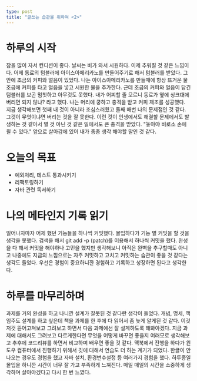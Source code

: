 ```yaml
---
type: post
title: "글쓰는 습관을 위하여 <2>"
---
```


# 하루의 시작
  잠을 많이 자서 컨디션이 좋다. 
  날씨는 비가 와서 시원하다. 
  이제 추워질 것 같은 느낌이다.
  어제 동료의 텀블러에 아이스아메리카노를 만들어주기로 해서 텀블러를 받았다.
  그 안에 조금의 커피와 얼음이 있었다.
  나는 아이스아메리카노를 만들때에 항상 뜨거운 물 조금에 커피를 타고 얼음을 넣고 시원한 물을 추가한다.
  근데 조금의 커피와 얼음이 담긴 텀블러를 보곤 멈칫하고 아무것도 못했다.
  내가 어찌할 줄 모르니 동료가 옆에 싱크대에 버리면 되지 않냐? 라고 했다.
  나는 머리에 쿵하고 충격을 받고 커피 제조를 성공했다.
  지금 생각해보면 첫째 내 것이 아니라 조심스러웠고 둘째 매번 나의 문제점인 것 같다.
  그것이 무엇이냐면 버리는 것을 잘 못한다.
  이런 것이 인생에서도 해결할 문제에서도 발생하는 것 같아서 별 것 아닌 것 같은 일에서도 큰 충격을 받았다.
  "놓아야 비로소 손에 쥘 수 있다." 앞으로 살아감에 있어 내가 종종 생각 해야할 말인 것 같다.
  
# 오늘의 목표 
  - 예외처리, 테스트 통과시키기
  - 리팩토링하기
  - 자바 관련 독서하기
    
# 나의 메타인지 기록 읽기
  일어나자마자 어제 했던 기능들을 하나씩 커밋했다.
  몰입하다가 기능 별 커밋을 할 것을 생각을 못했다.
  검색을 해서 git add -p (patch)를 이용해서 하나씩 커밋을 했다.
  완성을 다 해서 커밋을 해야하나 고민을 했지만 생각해보니 아직은 완벽을 추구할때도 아니고 나중에도 지금의 느낌으로는 자주 커밋하고 고치고 커밋하는 습관이 좋을 것 같다는 생각도 들었다.
  우선은 경험이 중요하니깐 경험하고 기록하고 성장하면 된다고 생각한다.
  
# 하루를 마무리하며
  과제를 거의 완성을 하고 나니깐 설계가 잘못된 것 같다란 생각이 들었다.
  개념, 명세, 책임주도 설계를 하고 싶은데 책을 과제를 한 후에 다 읽어서 좀 늦게 알게된 것 같다.
  이것저것 뜯어고쳐보고 그려보고 하면서 다음 과제에선 잘 설계하도록 해봐야겠다.
  지금 과제에 대해서도 그려보고 다르게한다면 무엇을 어떻게 바꾸면 좋을지 여러모로 생각해보고 추후에 코드리뷰를 하면서 비교하며 배우면 좋을 것 같다.
  맥북에서 진행을 하다가 윈도우 컴퓨터에서 진행하기 위해서 깃에 대해서 연습도 더 하는 계기가 되었다.
  한글이 안나오는 경우도 경험을 했고 자바 설치, 환경변수설정 등 여러가지 경험을 했다.
  하루종일 몰입을 하니깐 시간이 너무 잘 가고 부족하게 느껴진다.
  매일 매일의 시간을 소중하게 생각하며 살아야겠다고 다시 한 번 느꼈다.
